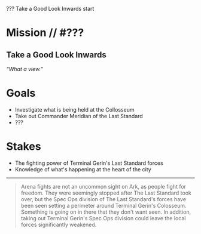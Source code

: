 ???
Take a Good Look Inwards
start

# Mission // #???

## Take a Good Look Inwards

*“What a view.”*  


# Goals

- Investigate what is being held at the Collosseum
- Take out Commander Meridian of the Last Standard
- ???

# Stakes

- The fighting power of Terminal Gerin's Last Standard forces
- Knowledge of what's happening at the heart of the city

---

> Arena fights are not an uncommon sight on Ark, as people fight for freedom. They were seemingly stopped after The Last Standard took over, but the Spec Ops division of The Last Standard's forces have been seen setting a perimeter around Terminal Gerin's Colosseum. Something is going on in there that they don't want seen. In addition, taking out Terminal Gerin's Spec Ops division could leave the local forces significantly weakened.